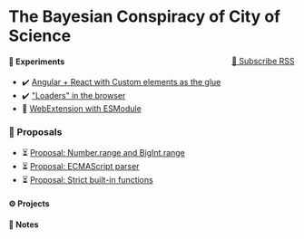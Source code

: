 # The Bayesian Conspiracy of City of Science

<span style="float: right">
    <a href="./atom.xml" target="_blank">🔔 Subscribe RSS</a>
</span>

#### 🧪 Experiments

-   ✔️ [Angular + React with Custom elements as the glue](#./experiments/2019/may-angular-react-custom-element.md)
-   ✔️ ["Loaders" in the browser](#./experiments/2019/sept-loader-in-browser.md)
-   👀 [WebExtension with ESModule](#./experiments/2019/sept-web-ext-with-esm.md)

### 💭 Proposals

-   ⏳ [Proposal: Number.range and BigInt.range](#./proposals/2019/tc39-number.range.md)
-   ⏳ [Proposal: ECMAScript parser](#./proposals/2019/tc39-ecmascript-parser.md)
-   ⏳ [Proposal: Strict built-in functions](#./proposals/2019/tc39-strict-built-in-functions.md)

#### ⚙ Projects

#### 📝 Notes
